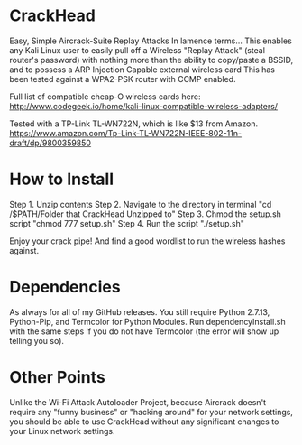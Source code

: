 # CrackHead
Easy, Simple Aircrack-Suite Replay Attacks
In lamence terms...
This enables any Kali Linux user to easily pull off a Wireless "Replay Attack" (steal router's password) with nothing more than the ability to copy/paste a BSSID, and to possess a ARP Injection Capable external wireless card
This has been tested against a WPA2-PSK router with CCMP enabled.

Full list of compatible cheap-O wireless cards here: http://www.codegeek.io/home/kali-linux-compatible-wireless-adapters/

Tested with a TP-Link TL-WN722N, which is like $13 from Amazon. 
https://www.amazon.com/Tp-Link-TL-WN722N-IEEE-802-11n-draft/dp/9800359850

# How to Install
Step 1. Unzip contents
Step 2. Navigate to the directory in terminal
"cd /$PATH/Folder that CrackHead Unzipped to"
Step 3. Chmod the setup.sh script
"chmod 777 setup.sh"
Step 4. Run the script
"./setup.sh"

Enjoy your crack pipe! And find a good wordlist to run the wireless hashes against.

# Dependencies
As always for all of my GitHub releases. You still require Python 2.7.13, Python-Pip, and Termcolor for Python Modules.
Run dependencyInstall.sh with the same steps if you do not have Termcolor (the error will show up telling you so).

# Other Points
Unlike the Wi-Fi Attack Autoloader Project, because Aircrack doesn't require any "funny business" or "hacking around" for your network settings, you should be able to use CrackHead without any significant changes to your Linux network settings.
